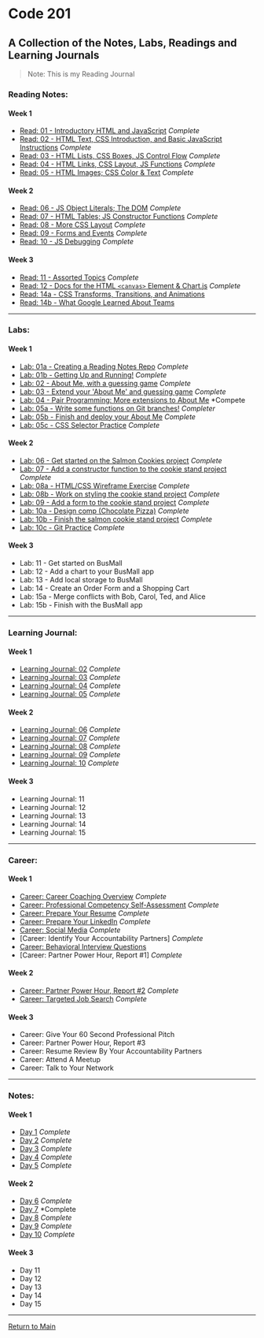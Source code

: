 # Code 201
## A Collection of the Notes, Labs, Readings and Learning Journals
> Note: This is my Reading Journal

### Reading Notes:
#### Week 1

- [Read: 01 - Introductory HTML and JavaScript](Reading/class-01.md) *Complete*
- [Read: 02 - HTML Text, CSS Introduction, and Basic JavaScript Instructions](Reading/class-02.md) *Complete*
- [Read: 03 - HTML Lists, CSS Boxes, JS Control Flow](Reading/class-03.md) *Complete*
- [Read: 04 - HTML Links, CSS Layout, JS Functions](Reading/class-04.md) *Complete*
- [Read: 05 - HTML Images; CSS Color & Text](Reading/class-05.md) *Complete*

#### Week 2 

- [Read: 06 - JS Object Literals; The DOM](Reading/class-06.md) *Complete*
- [Read: 07 - HTML Tables; JS Constructor Functions](Reading/class-07.md) *Complete*
- [Read: 08 - More CSS Layout](Reading/class-08.md) *Complete*
- [Read: 09 - Forms and Events](Reading/class-09.md) *Complete*
- [Read: 10 - JS Debugging](Reading/class-10.md) *Complete*

#### Week 3

- [Read: 11 - Assorted Topics](Reading/class-11.md) *Complete*
- [Read: 12 - Docs for the HTML `<canvas>` Element & Chart.js](Reading/class-12.md) *Complete*
- [Read: 14a - CSS Transforms, Transitions, and Animations](Reading/class-14a.md)
- [Read: 14b - What Google Learned About Teams]()

---

### Labs:

#### Week 1
- [Lab: 01a - Creating a Reading Notes Repo](https://trevorstubbs.github.io/learning-journal/) *Complete*
- [Lab: 01b - Getting Up and Running!](Labs/Lab01/index.html) *Complete*
- [Lab: 02 - About Me, with a guessing game](Labs/Lab02/README.md) *Complete*
- [Lab: 03 - Extend your 'About Me' and guessing game](Labs/Lab03/README.md) *Complete*
- [Lab: 04 - Pair Programming: More extensions to About Me](Labs/Lab04/README.md) *Compete
- [Lab: 05a - Write some functions on Git branches!](https://github.com/applena/201lab5a/pull/12) *Completer*
- [Lab: 05b - Finish and deploy your About Me](https://trevorstubbs.github.io/201-lab2/) *Complete*
- [Lab: 05c - CSS Selector Practice](https://flukeout.github.io/) *Complete*

#### Week 2

- [Lab: 06 - Get started on the Salmon Cookies project](https://github.com/TrevorStubbs/cookie-stand) *Complete*
- [Lab: 07 - Add a constructor function to the cookie stand project](https://github.com/TrevorStubbs/cookie-stand) *Complete*
- [Lab: 08a - HTML/CSS Wireframe Exercise](https://github.com/TrevorStubbs/wirefame-exercise) *Complete*
- [Lab: 08b - Work on styling the cookie stand project](https://github.com/TrevorStubbs/cookie-stand) *Complete*
- [Lab: 09 - Add a form to the cookie stand project](https://github.com/TrevorStubbs/cookie-stand) *Complete*
- [Lab: 10a - Design comp (Chocolate Pizza)](https://github.com/TrevorStubbs/chocolate-pizza) *Complete*
- [Lab: 10b - Finish the salmon cookie stand project](https://github.com/TrevorStubbs/cookie-stand) *Complete*
- [Lab: 10c - Git Practice](https://www.katacoda.com/courses/git) *Complete*

#### Week 3

- Lab: 11 - Get started on BusMall
- Lab: 12 - Add a chart to your BusMall app
- Lab: 13 - Add local storage to BusMall
- Lab: 14 - Create an Order Form and a Shopping Cart
- Lab: 15a - Merge conflicts with Bob, Carol, Ted, and Alice
- Lab: 15b - Finish with the BusMall app

---

### Learning Journal:
#### Week 1

- [Learning Journal: 02](LearningJournal/Journal2.md) *Complete*
- [Learning Journal: 03](LearningJournal/Journal3.md) *Complete*
- [Learning Journal: 04](LearningJournal/Journal4.md) *Complete*
- [Learning Journal: 05]() *Complete*

#### Week 2

- [Learning Journal: 06]() *Complete*
- [Learning Journal: 07]() *Complete*
- [Learning Journal: 08]() *Complete*
- [Learning Journal: 09]() *Complete*
- [Learning Journal: 10]() *Complete*

#### Week 3

- Learning Journal: 11
- Learning Journal: 12
- Learning Journal: 13
- Learning Journal: 14
- Learning Journal: 15

---

### Career:
#### Week 1

- [Career: Career Coaching Overview](Career/AssignmentComplete.md) *Complete*
- [Career: Professional Competency Self-Assessment](Career/AssignmentComplete.md) *Complete*
- [Career: Prepare Your Resume](Career/AssignmentComplete.md) *Complete*
- [Career: Prepare Your LinkedIn](https://www.linkedin.com/in/trevorstubbssea/) *Complete*
- [Career: Social Media](https://www.linkedin.com/in/trevorstubbssea/) *Complete*
- [Career: Identify Your Accountability Partners] *Complete*
- [Career: Behavioral Interview Questions](Career/BehavioralInterviewQuestions.md)
- [Career: Partner Power Hour, Report #1] *Complete*

#### Week 2

- [Career: Partner Power Hour, Report #2]() *Complete*
- [Career: Targeted Job Search]() *Complete*

#### Week 3

- Career: Give Your 60 Second Professional Pitch
- Career: Partner Power Hour, Report #3
- Career: Resume Review By Your Accountability Partners
- Career: Attend A Meetup
- Career: Talk to Your Network

---

### Notes:
#### Week 1

- [Day 1](Notes/day1.md) *Complete*
- [Day 2](Notes/day2.md) *Complete*
- [Day 3](Notes/day3.md) *Complete*
- [Day 4](Notes/day4.md) *Complete*
- [Day 5](Notes/day5.md) *Complete*

#### Week 2

- [Day 6](Notes/day6.md) *Complete*
- [Day 7](Notes/day7.md) *Complete
- [Day 8](Notes/day8.md) *Complete*
- [Day 9](Notes/day9.md) *Complete*
- [Day 10](Notes/day10.md) *Complete*

#### Week 3

- Day 11
- Day 12
- Day 13
- Day 14
- Day 15

---

[Return to Main](https://trevorstubbs.github.io/learning-journal/)
